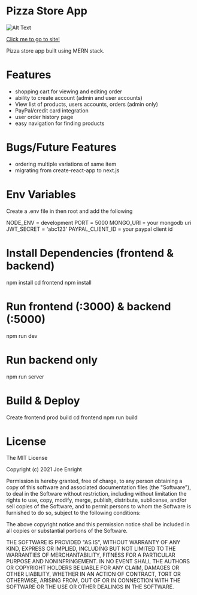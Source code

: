 # Pizza Store App

![Alt Text](https://media.giphy.com/media/CDIPB3jWHKGzS5aGSh/giphy.gif)

[Click me to go to site!](https://pizzastoreapp.herokuapp.com/)

Pizza store app built using MERN stack.

# Features

- shopping cart for viewing and editing order
- ability to create account (admin and user accounts)
- View list of products, users accounts, orders (admin only)
- PayPal/credit card integration
- user order history page
- easy navigation for finding products

# Bugs/Future Features

- ordering multiple variations of same item
- migrating from create-react-app to next.js

# Env Variables

Create a .env file in then root and add the following

NODE_ENV = development
PORT = 5000
MONGO_URI = your mongodb uri
JWT_SECRET = 'abc123'
PAYPAL_CLIENT_ID = your paypal client id

# Install Dependencies (frontend & backend)

npm install
cd frontend
npm install

# Run frontend (:3000) & backend (:5000)

npm run dev

# Run backend only

npm run server

# Build & Deploy

Create frontend prod build
cd frontend
npm run build

# License

The MIT License

Copyright (c) 2021 Joe Enright

Permission is hereby granted, free of charge, to any person obtaining a copy of this software and associated documentation files (the "Software"), to deal in the Software without restriction, including without limitation the rights to use, copy, modify, merge, publish, distribute, sublicense, and/or sell copies of the Software, and to permit persons to whom the Software is furnished to do so, subject to the following conditions:

The above copyright notice and this permission notice shall be included in all copies or substantial portions of the Software.

THE SOFTWARE IS PROVIDED "AS IS", WITHOUT WARRANTY OF ANY KIND, EXPRESS OR IMPLIED, INCLUDING BUT NOT LIMITED TO THE WARRANTIES OF MERCHANTABILITY, FITNESS FOR A PARTICULAR PURPOSE AND NONINFRINGEMENT. IN NO EVENT SHALL THE AUTHORS OR COPYRIGHT HOLDERS BE LIABLE FOR ANY CLAIM, DAMAGES OR OTHER LIABILITY, WHETHER IN AN ACTION OF CONTRACT, TORT OR OTHERWISE, ARISING FROM, OUT OF OR IN CONNECTION WITH THE SOFTWARE OR THE USE OR OTHER DEALINGS IN THE SOFTWARE.
